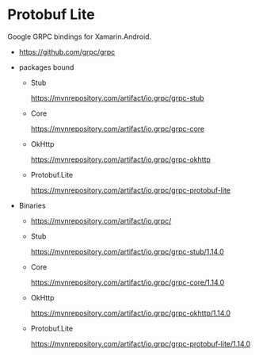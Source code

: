 # Protobuf Lite 

Google GRPC bindings for Xamarin.Android.

*   https://github.com/grpc/grpc

*   packages bound

    *   Stub
    
        https://mvnrepository.com/artifact/io.grpc/grpc-stub

    *   Core 
    
        https://mvnrepository.com/artifact/io.grpc/grpc-core

    *   OkHttp

        https://mvnrepository.com/artifact/io.grpc/grpc-okhttp

    *   Protobuf.Lite

        https://mvnrepository.com/artifact/io.grpc/grpc-protobuf-lite

*   Binaries

    *   https://mvnrepository.com/artifact/io.grpc/

    *   Stub
    
        https://mvnrepository.com/artifact/io.grpc/grpc-stub/1.14.0

    *   Core 
    
        https://mvnrepository.com/artifact/io.grpc/grpc-core/1.14.0

    *   OkHttp

        https://mvnrepository.com/artifact/io.grpc/grpc-okhttp/1.14.0

    *   Protobuf.Lite

        https://mvnrepository.com/artifact/io.grpc/grpc-protobuf-lite/1.14.0
